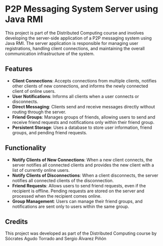 # P2P Messaging System Server using Java RMI

This project is part of the Distributed Computing course and involves developing the server-side application of a P2P messaging system using Java RMI. The server application is responsible for managing user registrations, handling client connections, and maintaining the overall communication infrastructure of the system.

## Features

- **Client Connections**: Accepts connections from multiple clients, notifies other clients of new connections, and informs the newly connected client of online users.
- **User Notifications**: Informs all clients when a user connects or disconnects.
- **Direct Messaging**: Clients send and receive messages directly without routing through the server.
- **Friend Groups**: Manages groups of friends, allowing users to send and receive friend requests and notifications only within their friend group.
- **Persistent Storage**: Uses a database to store user information, friend groups, and pending friend requests.

## Functionality

- **Notify Clients of New Connections**: When a new client connects, the server notifies all connected clients and provides the new client with a list of currently online users.
- **Notify Clients of Disconnections**: When a client disconnects, the server notifies all connected clients of the disconnection.
- **Friend Requests**: Allows users to send friend requests, even if the recipient is offline. Pending requests are stored on the server and processed when the recipient comes online.
- **Group Management**: Users can manage their friend groups, and notifications are sent only to users within the same group.

## Credits
This project was developed as part of the Distributed Computing course by Sócrates Agudo Torrado and Sergio Álvarez Piñón
